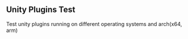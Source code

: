 ## Unity Plugins Test

Test unity plugins running on different operating systems and arch(x64, arm)
